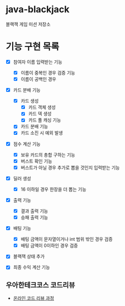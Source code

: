 # java-blackjack
블랙잭 게임 미션 저장소

# 기능 구현 목록
- [x] 참여자 이름 입력받는 기능  
    - [x] 이름이 중복인 경우 검증 기능
    - [x] 이름이 공백인 경우
    
- [x] 카드 분배 기능 
    - [x] 카드 생성 
        - [x] 카드 객체 생성
        - [x] 카드 덱 생성 
        - [x] 카드 풀 캐싱 기능 
    - [x] 카드 분배 기능 
    - [x] 카드 소진 시 예외 발생
    
- [x] 점수 계산 기능
    - [x] 보유 카드의 총합 구하는 기능 
    - [x] 버스트 확인 기능
    - [x] 버스트가 아닐 경우 추가로 뽑을 것인지 입력받는 기능
    
- [x] 딜러 생성
    - [x] 16 이하일 경우 한장을 더 뽑는 기능   
    
- [x] 출력 기능
    - [x] 결과 출력 기능
    - [x] 승패 출력 기능

- [x] 배팅 기능
    - [x] 배팅 금액이 문자열이거나 int 범위 밖인 경우 검증
    - [x] 배팅 금액이 0이하인 경우 검증
  
- [x] 블랙잭 상태 추가

- [x] 최종 수익 계산 기능

## 우아한테크코스 코드리뷰
* [온라인 코드 리뷰 과정](https://github.com/woowacourse/woowacourse-docs/blob/master/maincourse/README.md)